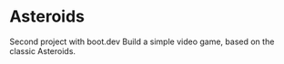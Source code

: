 # Asteroids
Second project with boot.dev
Build a simple video game, based on the classic Asteroids. 
